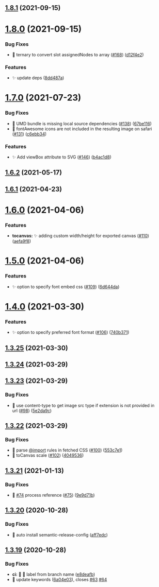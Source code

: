 ## [1.8.1](https://github.com/bubkoo/html-to-image/compare/v1.8.0...v1.8.1) (2021-09-15)

# [1.8.0](https://github.com/bubkoo/html-to-image/compare/v1.7.0...v1.8.0) (2021-09-15)


### Bug Fixes

* 🐛 ternary to convert slot assignedNodes to array ([#168](https://github.com/bubkoo/html-to-image/issues/168)) ([d12f4e2](https://github.com/bubkoo/html-to-image/commit/d12f4e210deaa179f9db5e36119964750d8ef45f))


### Features

* ✨ update deps ([8dd487a](https://github.com/bubkoo/html-to-image/commit/8dd487abfa9c12ee9c3553043cd5f21c87a78f91))

# [1.7.0](https://github.com/bubkoo/html-to-image/compare/v1.6.2...v1.7.0) (2021-07-23)


### Bug Fixes

* 🐛  UMD bundle is missing local source dependencies ([#138](https://github.com/bubkoo/html-to-image/issues/138)) ([67be116](https://github.com/bubkoo/html-to-image/commit/67be1166d6db8345b740dc57bdba9b55fcab50e4))
* 🐛 fontAwesome icons are not included in the resulting image on safari ([#131](https://github.com/bubkoo/html-to-image/issues/131)) ([c6ebb34](https://github.com/bubkoo/html-to-image/commit/c6ebb34292b799b23b6e9d86ba01ab7d4f016197))


### Features

* ✨ Add viewBox attribute to SVG ([#146](https://github.com/bubkoo/html-to-image/issues/146)) ([b4ac1d8](https://github.com/bubkoo/html-to-image/commit/b4ac1d85820ae3ec688eeb94eeef171b5a6cca41))

## [1.6.2](https://github.com/bubkoo/html-to-image/compare/v1.6.1...v1.6.2) (2021-05-17)

## [1.6.1](https://github.com/bubkoo/html-to-image/compare/v1.6.0...v1.6.1) (2021-04-23)

# [1.6.0](https://github.com/bubkoo/html-to-image/compare/v1.5.0...v1.6.0) (2021-04-06)


### Features

* **tocanvas:** ✨ adding custom width/height for exported canvas ([#110](https://github.com/bubkoo/html-to-image/issues/110)) ([aefa9f8](https://github.com/bubkoo/html-to-image/commit/aefa9f8cced44824a37bf49d35d5ae0e87e823f5))

# [1.5.0](https://github.com/bubkoo/html-to-image/compare/v1.4.0...v1.5.0) (2021-04-06)


### Features

* ✨ option to specify font embed css ([#109](https://github.com/bubkoo/html-to-image/issues/109)) ([6d644da](https://github.com/bubkoo/html-to-image/commit/6d644dab86bd40bed8aa46f2dcdb4124291d9ebf))

# [1.4.0](https://github.com/bubkoo/html-to-image/compare/v1.3.25...v1.4.0) (2021-03-30)


### Features

* ✨ option to specify preferred font format ([#106](https://github.com/bubkoo/html-to-image/issues/106)) ([740b371](https://github.com/bubkoo/html-to-image/commit/740b3719d16839c9b079ab2ce86a2d9200f22d77))

## [1.3.25](https://github.com/bubkoo/html-to-image/compare/v1.3.24...v1.3.25) (2021-03-30)

## [1.3.24](https://github.com/bubkoo/html-to-image/compare/v1.3.23...v1.3.24) (2021-03-29)

## [1.3.23](https://github.com/bubkoo/html-to-image/compare/v1.3.22...v1.3.23) (2021-03-29)


### Bug Fixes

* 🐛 use content-type to get image src type if extension is not provided in url ([#98](https://github.com/bubkoo/html-to-image/issues/98)) ([5e2da9c](https://github.com/bubkoo/html-to-image/commit/5e2da9c3a5e0b7ff5f3e84de4272c2574b2e5460))

## [1.3.22](https://github.com/bubkoo/html-to-image/compare/v1.3.21...v1.3.22) (2021-03-29)


### Bug Fixes

* 🐛 parse [@import](https://github.com/import) rules in fetched CSS ([#100](https://github.com/bubkoo/html-to-image/issues/100)) ([553c7e1](https://github.com/bubkoo/html-to-image/commit/553c7e1086038c268019333fab0d8b8252504633))
* 🐛 toCanvas scale ([#102](https://github.com/bubkoo/html-to-image/issues/102)) ([4049536](https://github.com/bubkoo/html-to-image/commit/40495364a26ce18f951d04da24b2a0cc9254a6b9))

## [1.3.21](https://github.com/bubkoo/html-to-image/compare/v1.3.20...v1.3.21) (2021-01-13)


### Bug Fixes

* 🐛 [#74](https://github.com/bubkoo/html-to-image/issues/74) process reference ([#75](https://github.com/bubkoo/html-to-image/issues/75)) ([9e9d71b](https://github.com/bubkoo/html-to-image/commit/9e9d71ba80133c0f676053b04cf5787fd0469f80))

## [1.3.20](https://github.com/bubkoo/html-to-image/compare/v1.3.19...v1.3.20) (2020-10-28)


### Bug Fixes

* 🐛 auto install semantic-release-config ([aff7edc](https://github.com/bubkoo/html-to-image/commit/aff7edce1b3df1822d455d17a9c28ae8768eca9e))

## [1.3.19](https://github.com/bubkoo/html-to-image/compare/v1.3.18...v1.3.19) (2020-10-28)


### Bug Fixes

* **ci:** 🐛 👷 label from branch name ([e8deafb](https://github.com/bubkoo/html-to-image/commit/e8deafb3ac8b540226d9692e5b267d657030eccc))
* 🐛 update keywords ([6a04e03](https://github.com/bubkoo/html-to-image/commit/6a04e03eb30d76601fc153d6d8439dbe73725503)), closes [#63](https://github.com/bubkoo/html-to-image/issues/63) [#64](https://github.com/bubkoo/html-to-image/issues/64)

